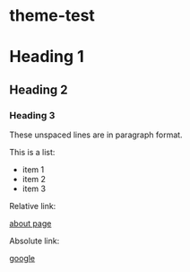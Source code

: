 # theme-test

# Heading 1

## Heading 2

### Heading 3

These unspaced lines are
in paragraph format.

This is a list:
- item 1
- item 2
- item 3

Relative link: 

[about page](about.md)

Absolute link:

[google](https://www.google.com/)
